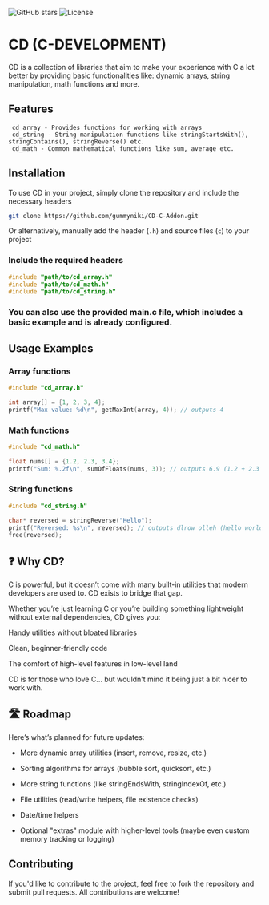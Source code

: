 ![GitHub stars](https://img.shields.io/github/stars/gummyniki/CD-C-Addon?style=social)
![License](https://img.shields.io/github/license/gummyniki/CD-C-Addon)


# CD (C-DEVELOPMENT)
CD is a collection of libraries that aim to make your experience with C a lot better by providing basic functionalities like: dynamic arrays, string manipulation, math functions and more.

## Features
```
 cd_array - Provides functions for working with arrays
 cd_string - String manipulation functions like stringStartsWith(), stringContains(), stringReverse() etc.
 cd_math - Common mathematical functions like sum, average etc.
```

## Installation
To use CD in your project, simply clone the repository and include the necessary headers

```bash
git clone https://github.com/gummyniki/CD-C-Addon.git
```

Or alternatively, manually add the header (```.h```) and source files (```c```) to your project


### Include the required headers


```C
#include "path/to/cd_array.h"
#include "path/to/cd_math.h"
#include "path/to/cd_string.h"
```

### You can also use the provided main.c file, which includes a basic example and is already configured.




## Usage Examples

### Array functions

```C
#include "cd_array.h"

int array[] = {1, 2, 3, 4};
printf("Max value: %d\n", getMaxInt(array, 4)); // outputs 4
```


### Math functions

```C
#include "cd_math.h"

float nums[] = {1.2, 2.3, 3.4};
printf("Sum: %.2f\n", sumOfFloats(nums, 3)); // outputs 6.9 (1.2 + 2.3 + 3.4)
```


### String functions

```C
#include "cd_string.h"

char* reversed = stringReverse("Hello");
printf("Reversed: %s\n", reversed); // outputs dlrow olleh (hello world backwards)
free(reversed);
```
## ❓ Why CD?
C is powerful, but it doesn’t come with many built-in utilities that modern developers are used to. CD exists to bridge that gap.

Whether you’re just learning C or you’re building something lightweight without external dependencies, CD gives you:

Handy utilities without bloated libraries

Clean, beginner-friendly code

The comfort of high-level features in low-level land

CD is for those who love C... but wouldn't mind it being just a bit nicer to work with.




## 🛣️ Roadmap
Here’s what’s planned for future updates:

 * More dynamic array utilities (insert, remove, resize, etc.)

 * Sorting algorithms for arrays (bubble sort, quicksort, etc.)

 * More string functions (like stringEndsWith, stringIndexOf, etc.)

 * File utilities (read/write helpers, file existence checks)

 * Date/time helpers

 * Optional "extras" module with higher-level tools (maybe even custom memory tracking or logging)




## Contributing

If you'd like to contribute to the project, feel free to fork the repository and submit pull requests. All contributions are welcome!


